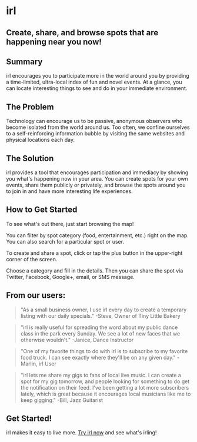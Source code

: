 # irl #

## Create, share, and browse spots that are happening near you now! ##

## Summary ##
  irl encourages you to participate more in the world around you by providing a time-limited, ultra-local index of fun and novel events. At a glance, you can locate interesting things to see and do in your immediate environment.

## The Problem ##
  Technology can encourage us to be passive, anonymous observers who become isolated from the world around us. Too often, we confine ourselves to a self-reinforcing information bubble by visiting the same websites and physical locations each day.

## The Solution ##
  irl provides a tool that encourages participation and immediacy by showing you what's happening now in your area. You can create spots for your own events, share them publicly or privately, and browse the spots around you to join in and have more interesting life experiences.

## How to Get Started ##
  To see what's out there, just start browsing the map!
  
  You can filter by spot category (food, entertainment, etc.) right on the map. You can also search for a particular spot or user.
  
  To create and share a spot, click or tap the plus button in the upper-right corner of the screen.
  
  Choose a category and fill in the details. Then you can share the spot via Twitter, Facebook, Google+, email, or SMS message.

## From our users: ##
  > "As a small business owner, I use irl every day to create a temporary listing with our daily specials." -Steve, Owner of Tiny Little Bakery

  > "irl is really useful for spreading the word about my public dance class in the park every Sunday. We see a lot of new faces that we otherwise wouldn't." -Janice, Dance Instructor

  > "One of my favorite things to do with irl is to subscribe to my favorite food truck. I can see exactly where they'll be on any given day." -Marlin, irl User

  > "irl lets me share my gigs to fans of local live music. I can create a spot for my gig tomorrow, and people looking for something to do get the notification on their feed. I've been getting a lot more subscribers lately, which is great because it encourages local musicians like me to keep gigging." -Bill, Jazz Guitarist

## Get Started! ##
  irl makes it easy to live more. [Try irl now](http://irl.com) and see what's irling!